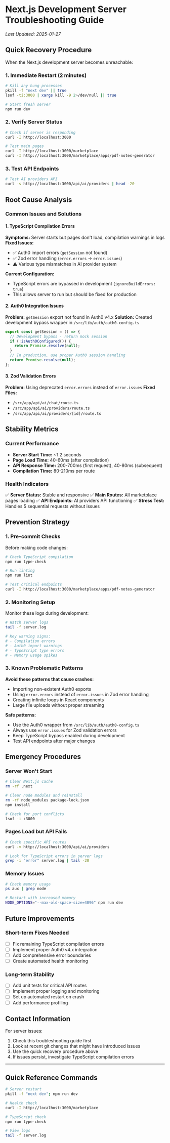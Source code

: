 # Next.js Development Server Troubleshooting Guide

*Last Updated: 2025-01-27*

## Quick Recovery Procedure

When the Next.js development server becomes unreachable:

### 1. Immediate Restart (2 minutes)
```bash
# Kill any hung processes
pkill -f "next dev" || true
lsof -ti:3000 | xargs kill -9 2>/dev/null || true

# Start fresh server
npm run dev
```

### 2. Verify Server Status
```bash
# Check if server is responding
curl -I http://localhost:3000

# Test main pages
curl -I http://localhost:3000/marketplace
curl -I http://localhost:3000/marketplace/apps/pdf-notes-generator
```

### 3. Test API Endpoints
```bash
# Test AI providers API
curl -s http://localhost:3000/api/ai/providers | head -20
```

## Root Cause Analysis

### Common Issues and Solutions

#### 1. TypeScript Compilation Errors
**Symptoms:** Server starts but pages don't load, compilation warnings in logs
**Fixed Issues:**
- ✅ Auth0 import errors (`getSession` not found)
- ✅ Zod error handling (`error.errors` → `error.issues`)
- ⚠️ Various type mismatches in AI provider system

**Current Configuration:**
- TypeScript errors are bypassed in development (`ignoreBuildErrors: true`)
- This allows server to run but should be fixed for production

#### 2. Auth0 Integration Issues
**Problem:** `getSession` export not found in Auth0 v4.x
**Solution:** Created development bypass wrapper in `/src/lib/auth/auth0-config.ts`

```typescript
export const getSession = () => {
  // Development bypass - return mock session
  if (!isAuth0Configured()) {
    return Promise.resolve(null);
  }
  // In production, use proper Auth0 session handling
  return Promise.resolve(null);
};
```

#### 3. Zod Validation Errors
**Problem:** Using deprecated `error.errors` instead of `error.issues`
**Fixed Files:**
- `/src/app/api/ai/chat/route.ts`
- `/src/app/api/ai/providers/route.ts`
- `/src/app/api/ai/providers/[id]/route.ts`

## Stability Metrics

### Current Performance
- **Server Start Time:** ~1.2 seconds
- **Page Load Time:** 40-60ms (after compilation)
- **API Response Time:** 200-700ms (first request), 40-80ms (subsequent)
- **Compilation Time:** 80-210ms per route

### Health Indicators
✅ **Server Status:** Stable and responsive
✅ **Main Routes:** All marketplace pages loading
✅ **API Endpoints:** AI providers API functioning
✅ **Stress Test:** Handles 5 sequential requests without issues

## Prevention Strategy

### 1. Pre-commit Checks
Before making code changes:
```bash
# Check TypeScript compilation
npm run type-check

# Run linting
npm run lint

# Test critical endpoints
curl -I http://localhost:3000/marketplace/apps/pdf-notes-generator
```

### 2. Monitoring Setup
Monitor these logs during development:
```bash
# Watch server logs
tail -f server.log

# Key warning signs:
# - Compilation errors
# - Auth0 import warnings
# - TypeScript type errors
# - Memory usage spikes
```

### 3. Known Problematic Patterns

**Avoid these patterns that cause crashes:**
- Importing non-existent Auth0 exports
- Using `error.errors` instead of `error.issues` in Zod error handling
- Creating infinite loops in React components
- Large file uploads without proper streaming

**Safe patterns:**
- Use the Auth0 wrapper from `/src/lib/auth/auth0-config.ts`
- Always use `error.issues` for Zod validation errors
- Keep TypeScript bypass enabled during development
- Test API endpoints after major changes

## Emergency Procedures

### Server Won't Start
```bash
# Clear Next.js cache
rm -rf .next

# Clear node modules and reinstall
rm -rf node_modules package-lock.json
npm install

# Check for port conflicts
lsof -i :3000
```

### Pages Load but API Fails
```bash
# Check specific API routes
curl -v http://localhost:3000/api/ai/providers

# Look for TypeScript errors in server logs
grep -i "error" server.log | tail -20
```

### Memory Issues
```bash
# Check memory usage
ps aux | grep node

# Restart with increased memory
NODE_OPTIONS="--max-old-space-size=4096" npm run dev
```

## Future Improvements

### Short-term Fixes Needed
- [ ] Fix remaining TypeScript compilation errors
- [ ] Implement proper Auth0 v4.x integration
- [ ] Add comprehensive error boundaries
- [ ] Create automated health monitoring

### Long-term Stability
- [ ] Add unit tests for critical API routes
- [ ] Implement proper logging and monitoring
- [ ] Set up automated restart on crash
- [ ] Add performance profiling

## Contact Information

For server issues:
1. Check this troubleshooting guide first
2. Look at recent git changes that might have introduced issues
3. Use the quick recovery procedure above
4. If issues persist, investigate TypeScript compilation errors

---

## Quick Reference Commands

```bash
# Server restart
pkill -f "next dev"; npm run dev

# Health check
curl -I http://localhost:3000/marketplace

# TypeScript check
npm run type-check

# View logs
tail -f server.log
```